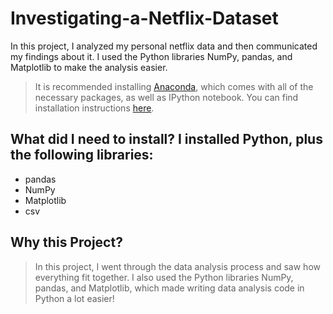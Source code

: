 # Investigating-a-Netflix-Dataset
In this project, I analyzed my personal netflix data and then communicated my findings about it.  I used the Python libraries NumPy, pandas, and Matplotlib to make the analysis easier.
> It is recommended installing [Anaconda](https://www.anaconda.com/products/individual/), which comes with all of the necessary packages, as well as IPython notebook. You can find installation instructions [here](https://auth.udacity.com/sign-in?next=https%3A%2F%2Fclassroom.udacity.com%2Fauthenticated).

## What did I need to install? I installed Python, plus the following libraries:

* pandas
* NumPy
* Matplotlib
* csv

## Why this Project?
> In this project, I went through the data analysis process and saw how everything fit together. I also used the Python libraries NumPy, pandas, and Matplotlib, which made writing data analysis code in Python a lot easier!



